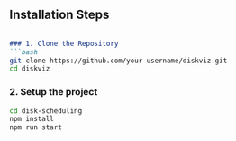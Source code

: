 ## Installation Steps

````md

### 1. Clone the Repository
```bash
git clone https://github.com/your-username/diskviz.git
cd diskviz
````

### 2. Setup the project

```bash
cd disk-scheduling
npm install
npm run start
```





